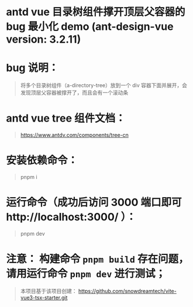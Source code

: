 # antd vue 目录树组件撑开顶层父容器的bug 最小化 demo (ant-design-vue version: 3.2.11)

# bug 说明：
>将多个目录树组件（a-directory-tree）放到一个 div 容器下面并展开，会发现顶层父容器被撑开了，而且会有一个滚动条 

# 

# antd vue tree 组件文档：
> https://www.antdv.com/components/tree-cn

# 安装依赖命令：
> pnpm i

# 运行命令（成功后访问 3000 端口即可 http://localhost:3000/ ）：
> pnpm dev

# 注意： 构建命令 `pnpm build` 存在问题，请用运行命令 `pnpm dev` 进行测试；

>本项目基于该项目创建：
>https://github.com/snowdreamtech/vite-vue3-tsx-starter.git